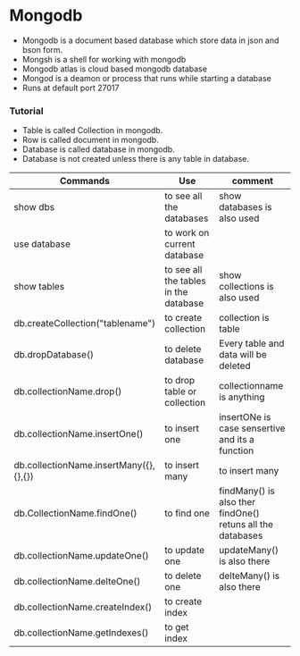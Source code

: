 # Mongodb
* Mongodb is a document based database which store data in json and bson form.
* Mongsh is a shell for working with mongodb
* Mongodb atlas is cloud based mongodb database
* Mongod is a deamon or process that runs while starting a database
* Runs at default port 27017

### Tutorial 
* Table is called Collection in mongodb.
* Row is called document in mongodb.
* Database is called database in mongodb.
* Database is not created unless there is any table in database.


| Commands | Use | comment |
|-|-|-|
| show dbs | to see all the databases | show databases is also used|
| use database | to work on current database | |
| show tables | to see all the tables in the database | show collections is also used  | 
| db.createCollection("tablename")| to create collection | collection is table |
| db.dropDatabase() | to delete database | Every table and data will be deleted | 
| db.collectionName.drop() | to drop table or collection | collectionname is anything |
| db.collectionName.insertOne() | to insert one | insertONe is case sensertive and its a function |
| db.collectionName.insertMany({},{},{}) | to insert many | to insert many | 
| db.CollectionName.findOne() | to find one | findMany() is also ther  findOne() retuns all the databases|
| db.collectionName.updateOne() | to update one | updateMany() is also there | 
| db.collectionName.delteOne() | to delete one | delteMany() is also there |
| db.collectionName.createIndex() | to create index | |
|db.collectionName.getIndexes() | to get index | | 



